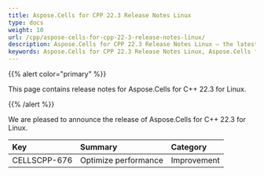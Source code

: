 ```yaml
---
title: Aspose.Cells for CPP 22.3 Release Notes Linux
type: docs
weight: 10
url: /cpp/aspose-cells-for-cpp-22-3-release-notes-linux/
description: Aspose.Cells for CPP 22.3 Release Notes Linux – the latest enhancements, new features, and fixes.
keywords: Aspose.Cells for CPP 22.3 Release Notes Linux, Aspose.Cells for CPP 22.3 Linux updates and fixes
---
```


{{% alert color="primary" %}} 

This page contains release notes for Aspose.Cells for C++ 22.3 for Linux.

{{% /alert %}} 

We are pleased to announce the release of Aspose.Cells for C++ 22.3 for Linux.

|**Key**|**Summary**|**Category**|
| :- | :- | :- |
|CELLSCPP-676|Optimize performance |Improvement|
